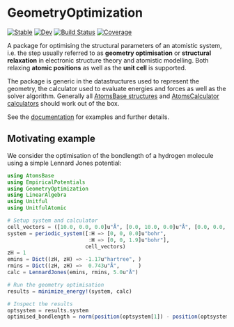 # GeometryOptimization

[![Stable](https://img.shields.io/badge/docs-stable-blue.svg)](https://JuliaMolSim.github.io/GeometryOptimization.jl/stable/)
[![Dev](https://img.shields.io/badge/docs-dev-blue.svg)](https://JuliaMolSim.github.io/GeometryOptimization.jl/dev/)
[![Build Status](https://github.com/JuliaMolSim/GeometryOptimization.jl/actions/workflows/CI.yml/badge.svg?branch=main)](https://github.com/JuliaMolSim/GeometryOptimization.jl/actions/workflows/CI.yml?query=branch%3Amain)
[![Coverage](https://codecov.io/gh/JuliaMolSim/GeometryOptimization.jl/branch/main/graph/badge.svg)](https://codecov.io/gh/JuliaMolSim/GeometryOptimization.jl)

A package for optimising the structural parameters of an atomistic system,
i.e. the step usually referred to as
**geometry optimisation** or **structural relaxation**
in electronic structure theory and atomistic modelling.
Both relaxing **atomic positions** as well as the **unit cell** is supported.

The package is generic in the datastructures used to represent the geometry,
the calculator used to evaluate energies and forces as well as the solver algorithm.
Generally all
[AtomsBase structures](https://github.com/JuliaMolSim/AtomsBase.jl)
and [AtomsCalculator calculators](https://github.com/JuliaMolSim/AtomsCalculators.jl)
should work out of the box.

See the [documentation](https://JuliaMolSim.github.io/GeometryOptimization.jl/stable/)
for examples and further details.

## Motivating example

We consider the optimisation of the bondlength of a hydrogen
molecule using a simple Lennard Jones potential:

```julia
using AtomsBase
using EmpiricalPotentials
using GeometryOptimization
using LinearAlgebra
using Unitful
using UnitfulAtomic

# Setup system and calculator
cell_vectors = ([10.0, 0.0, 0.0]u"Å", [0.0, 10.0, 0.0]u"Å", [0.0, 0.0, 10.0]u"Å")
system = periodic_system([:H => [0, 0, 0.0]u"bohr",
                          :H => [0, 0, 1.9]u"bohr"],
                         cell_vectors)
zH = 1
emins = Dict((zH, zH) => -1.17u"hartree", )
rmins = Dict((zH, zH) =>  0.743u"Å",      )
calc = LennardJones(emins, rmins, 5.0u"Å")

# Run the geometry optimisation
results = minimize_energy!(system, calc)

# Inspect the results
optsystem = results.system
optimised_bondlength = norm(position(optsystem[1]) - position(optsystem[2]))
```

